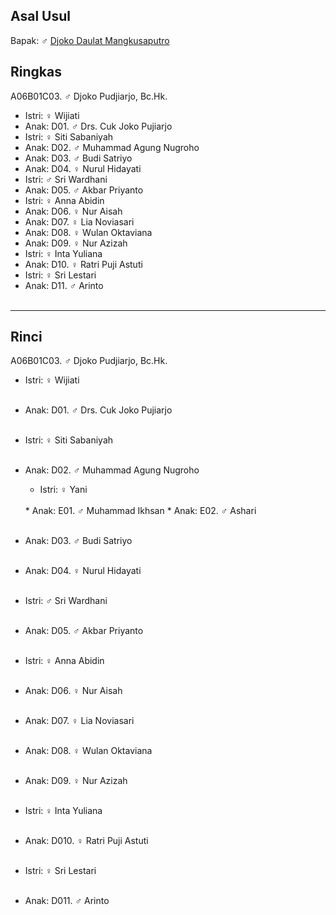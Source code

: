 ## Asal Usul

Bapak: ♂ [Djoko Daulat Mangkusaputro][up] 

## Ringkas

A06B01C03. ♂ Djoko Pudjiarjo, Bc.Hk.
	<br/>

*	Istri: ♀ Wijiati
*	Anak: D01. ♂ Drs. Cuk Joko Pujiarjo
	<br/>
*	Istri: ♀ Siti Sabaniyah
*	Anak: D02. ♂ Muhammad Agung Nugroho
*	Anak: D03. ♂ Budi Satriyo
*	Anak: D04. ♀ Nurul Hidayati
	<br/>
*	Istri: ♂ Sri Wardhani
*	Anak: D05. ♂ Akbar Priyanto
	<br/>
*	Istri: ♀ Anna Abidin
*	Anak: D06. ♀ Nur Aisah
*	Anak: D07. ♀ Lia Noviasari
*	Anak: D08. ♀ Wulan Oktaviana
*	Anak: D09. ♀ Nur Azizah
	<br/>
*	Istri: ♀ Inta Yuliana
*	Anak: D10. ♀ Ratri Puji Astuti
	<br/>
*	Istri: ♀ Sri Lestari
*	Anak: D11. ♂ Arinto
	<br/><br/>

-- -- --

## Rinci

A06B01C03. ♂ Djoko Pudjiarjo, Bc.Hk.
	<br/>

*	Istri: ♀ Wijiati
	<br/><br/>

*	Anak: D01. ♂ Drs. Cuk Joko Pujiarjo
	<br/><br/>

*	Istri: ♀ Siti Sabaniyah
	<br/><br/>

*	Anak: D02. ♂ Muhammad Agung Nugroho
	*	Istri: ♀ Yani
	<br/>
	*	Anak: E01. ♂ Muhammad Ikhsan
	*	Anak: E02. ♂ Ashari
	<br/><br/>

*	Anak: D03. ♂ Budi Satriyo
	<br/><br/>

*	Anak: D04. ♀ Nurul Hidayati
	<br/><br/>

*	Istri: ♂ Sri Wardhani
	<br/><br/>

*	Anak: D05. ♂ Akbar Priyanto
	<br/><br/>

*	Istri: ♀ Anna Abidin
	<br/><br/>

*	Anak: D06. ♀ Nur Aisah
	<br/><br/>

*	Anak: D07. ♀ Lia Noviasari
	<br/><br/>

*	Anak: D08. ♀ Wulan Oktaviana
	<br/><br/>

*	Anak: D09. ♀ Nur Azizah
	<br/><br/>

*	Istri: ♀ Inta Yuliana
	<br/><br/>

*	Anak: D010. ♀ Ratri Puji Astuti
	<br/><br/>

*	Istri: ♀ Sri Lestari
	<br/><br/>

*	Anak: D011. ♂ Arinto
	<br/><br/>

[up]: https://github.com/epsi-rns/gitodipuro/blob/master/tree/A06/B01.md

